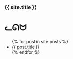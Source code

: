 <h3>{{ site.title }}</h3>

# ᓚᘏᗢ

<ul>
  {% for post in site.posts %}
    <li>
      <a href="{{ post.url }}">{{ post.title }}</a>
    </li>
  {% endfor %}
</ul>
